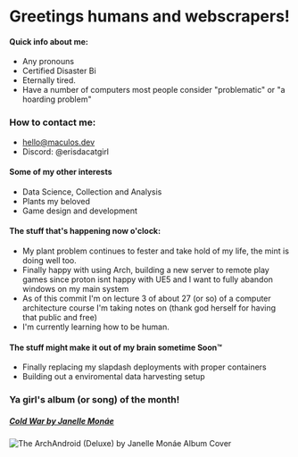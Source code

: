 # Greetings humans and webscrapers!
<!--
Look, I know there are excellent templates, animated embeds and everything else to spice up this page.
However, (1) a lot of them are pure clutter and (2) do it yourself girl
-->

#### Quick info about me:
- Any pronouns
- Certified Disaster Bi
- Eternally tired.
- Have a number of computers most people consider "problematic" or "a hoarding problem"


### How to contact me:
- hello@maculos.dev
- Discord: @erisdacatgirl <!-- yes i do hate that change -->
<!-- - [My Site](https://maculos.dev) <-- bad, will revamp
- 000-000-0000 <- y doe?
-->

#### Some of my other interests
- Data Science, Collection and Analysis
- Plants my beloved
- Game design and development

#### The stuff that's happening now o'clock:
- My plant problem continues to fester and take hold of my life, the mint is doing well too.
- Finally happy with using Arch, building a new server to remote play games since proton isnt happy with UE5 and I want to fully abandon windows on my main system
- As of this commit I'm on lecture 3 of about 27 (or so) of a computer architecture course I'm taking notes on (thank god herself for having that public and free)
- I'm currently learning how to be human.

#### The stuff might make it out of my brain sometime Soon™
- Finally replacing my slapdash deployments with proper containers
- Building out a enviromental data harvesting setup

### Ya girl's album (or song) of the month!
##### [Cold War by Janelle Monáe]([https://music.apple.com/us/album/the-age-of-pleasure/1686979040](https://music.apple.com/us/album/cold-war/370918921?i=370918965))
![The ArchAndroid (Deluxe) by Janelle Monáe Album Cover](https://i.scdn.co/image/ab67616d0000b273120a1366324c2ae1728e17e5)

<!--
        [TEMPLATES]
#### The stuff that's happening now o'clock:
- Right now I'm working on a [project-name](project.url)
- I'm currently learning how to be human.
- [thing](url) is melting my brain.
- I need help with everything.
-->
